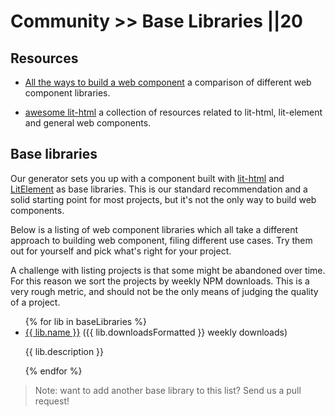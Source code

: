 # Community >> Base Libraries ||20

## Resources

- [All the ways to build a web component](https://webcomponents.dev/blog/all-the-ways-to-make-a-web-component/) a comparison of different web component libraries.

- [awesome lit-html](https://github.com/web-padawan/awesome-lit-html) a collection of resources related to lit-html, lit-element and general web components.

## Base libraries

Our generator sets you up with a component built with [lit-html](http://lit-html.polymer-project.org/) and [LitElement](https://lit-element.polymer-project.org/) as base libraries. This is our standard recommendation and a solid starting point for most projects, but it's not the only way to build web components.

Below is a listing of web component libraries which all take a different approach to building web component, filing different use cases. Try them out for yourself and pick what's right for your project.

A challenge with listing projects is that some might be abandoned over time. For this reason we sort the projects by weekly NPM downloads. This is a very rough metric, and should not be the only means of judging the quality of a project.

<ul>
{% for lib in baseLibraries %}
  <li>
     <a href="{{ lib.url }}" target="_blank" rel="noopener noreferrer">{{ lib.name }}</a> ({{ lib.downloadsFormatted }} weekly downloads)
     <p>{{ lib.description }}</p>
  </li>
{% endfor %}
</ul>

<!-- The data for this list is maintained in /docs/_data/baseLibraries.js -->

> Note: want to add another base library to this list? Send us a pull request!
